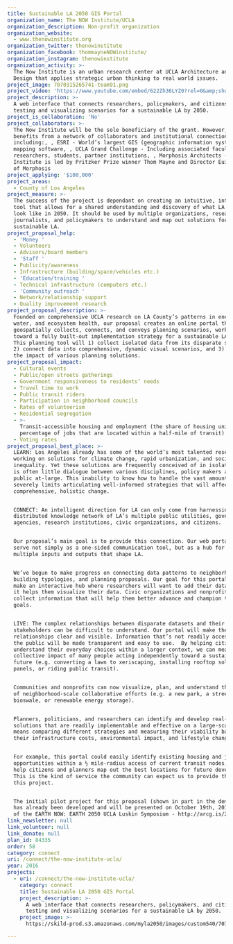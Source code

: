 ```yaml
---
title: Sustainable LA 2050 GIS Portal
organization_name: The NOW Institute/UCLA
organization_description: Non-profit organization
organization_website:
  - www.thenowinstitute.org
organization_twitter: thenowinstitute
organization_facebook: thommayneNOWinstitute/
organization_instagram: thenowinstitute
organization_activity: >-
  The Now Institute is an urban research center at UCLA Architecture and Urban
  Design that applies strategic urban thinking to real world issues.
project_image: 7070315265741-team91.png
project_video: 'https://www.youtube.com/embed/622Zh36LYZ0?rel=0&amp;showinfo=0'
project_description: >-
  A web interface that connects researchers, policymakers, and citizens by
  testing and visualizing scenarios for a sustainable LA by 2050.
project_is_collaboration: 'No'
project_collaborators: >-
  The Now Institute will be the sole beneficiary of the grant. However, it
  benefits from a network of collaborators and institutional connections
  including:, , ESRI - World’s largest GIS (geographic information systems)
  mapping software, , UCLA Grand Challenge - Including associated faculty,
  researchers, students, partner institutions, , Morphosis Architects - The Now
  Institute is led by Pritzker Prize winner Thom Mayne and Director Eui-Sung Yi
  of Morphosis
project_applying: '$100,000'
project_areas:
  - County of Los Angeles
project_measure: >-
  The success of the project is dependant on creating an intuitive, interactive
  tool that allows for a shared understanding and discovery of what LA could
  look like in 2050. It should be used by multiple organizations, researchers,
  journalists, and policymakers to understand and map out solutions for a
  sustainable LA.
project_proposal_help:
  - 'Money '
  - Volunteers
  - Advisors/board members
  - 'Staff '
  - Publicity/awareness
  - Infrastructure (building/space/vehicles etc.)
  - 'Education/training '
  - Technical infrastructure (computers etc.)
  - 'Community outreach '
  - Network/relationship support
  - Quality improvement research
project_proposal_description: >-
  Founded on comprehensive UCLA research on LA County’s patterns in energy,
  water, and ecosystem health, our proposal creates an online portal that
  geospatially collects, connects, and conveys planning scenarios, working
  toward a fully built-out implementation strategy for a sustainable LA by 2050.
  This planning tool will 1) collect isolated data from its disparate sources,
  2) connect data into comprehensive, dynamic visual scenarios, and 3) convey
  the impact of various planning solutions.
project_proposal_impact:
  - Cultural events
  - Public/open streets gatherings
  - Government responsiveness to residents’ needs
  - Travel time to work
  - Public transit riders
  - Participation in neighborhood councils
  - Rates of volunteerism
  - Residential segregation
  - >-
    Transit-accessible housing and employment (the share of housing units and
    percentage of jobs that are located within a half-mile of transit)
  - Voting rates
project_proposal_best_place: >-
  LEARN: Los Angeles already has some of the world’s most talented researchers
  working on solutions for climate change, rapid urbanization, and social
  inequality. Yet these solutions are frequently conceived of in isolation—there
  is often little dialogue between various disciplines, policy makers and the
  public at-large. This inability to know how to handle the vast amount of data
  severely limits articulating well-informed strategies that will affect
  comprehensive, holistic change. 


  CONNECT: An intelligent direction for LA can only come from harnessing the
  distributed knowledge network of LA’s multiple public utilities, government
  agencies, research institutions, civic organizations, and citizens.


  Our proposal’s main goal is to provide this connection. Our web portal will
  serve not simply as a one-sided communication tool, but as a hub for all the
  multiple inputs and outputs that shape LA. 


  We’ve begun to make progress on connecting data patterns to neighborhoods,
  building typologies, and planning proposals. Our goal for this portal is to
  make an interactive hub where researchers will want to add their data because
  it helps them visualize their data. Civic organizations and nonprofits can
  collect information that will help them better advance and champion their own
  goals.


  LIVE: The complex relationships between disparate datasets and their
  stakeholders can be difficult to understand. Our portal will make these
  relationships clear and visible. Information that’s not readily accessible to
  the public will be made transparent and easy to use.  By helping citizens to
  understand their everyday choices within a larger context, we can measure the
  collective impact of many people acting independently toward a sustainable
  future (e.g. converting a lawn to xeriscaping, installing rooftop solar
  panels, or riding public transit).


  Communities and nonprofits can now visualize, plan, and understand the impacts
  of neighborhood-scale collaborative efforts (e.g. a new park, a streetside
  bioswale, or renewable energy storage).


  Planners, politicians, and researchers can identify and develop real-world
  solutions that are readily implementable and effective on a large-scale. This
  means comparing different strategies and measuring their viability based on
  their infrastructure costs, environmental impact, and lifestyle changes.


  For example, this portal could easily identify existing housing and job
  opportunities within a ½ mile-radius access of current transit nodes, and can
  help citizens and planners map out the best locations for future development.
  This is the kind of service the community can expect us to provide through
  this project.


  The initial pilot project for this proposal (shown in part in the demo video)
  has already been developed and will be presented on October 19th, 2016 as part
  of the EARTH NOW: EARTH 2050 UCLA Luskin Symposium - http://arcg.is/2d7rm5K
link_newsletter: null
link_volunteer: null
link_donate: null
plan_id: 84335
order: 58
category: connect
uri: /connect/the-now-institute-ucla/
year: 2016
projects:
  - uri: /connect/the-now-institute-ucla/
    category: connect
    title: Sustainable LA 2050 GIS Portal
    project_description: >-
      A web interface that connects researchers, policymakers, and citizens by
      testing and visualizing scenarios for a sustainable LA by 2050.
    project_image: >-
      https://skild-prod.s3.amazonaws.com/myla2050/images/custom540/7070315265741-team91.png

---
```

